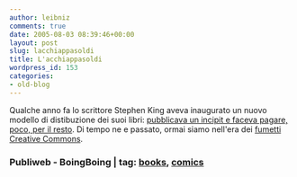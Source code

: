 ```yaml
---
author: leibniz
comments: true
date: 2005-08-03 08:39:46+00:00
layout: post
slug: lacchiappasoldi
title: L'acchiappasoldi
wordpress_id: 153
categories:
- old-blog
---
```


Qualche anno fa lo scrittore Stephen King aveva inaugurato un nuovo modello di distibuzione dei suoi libri: [pubblicava un incipit e faceva pagare, poco, per il resto](http://www.publiweb.it/service/sking.html). Di tempo ne e passato, ormai siamo nell'era dei [fumetti Creative Commons](http://www.boingboing.net/2005/08/02/creativhe_cohmmons_c.html).  



### Publiweb - BoingBoing | tag: [books](http://www.technorati.com/tags/books), [comics](http://www.technorati.com/tags/comics)
